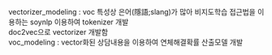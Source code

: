 vectorizer_modeling : voc 특성상 은어(隱語;slang)가 많아 비지도학습 접근법을 이용하는 soynlp 이용하여 tokenizer 개발  
                      doc2vec으로 vectorizer 개발함  
voc_modeling : vector화된 상담내용을 이용하여 연체해결확률 산출모델 개발                      
                   
